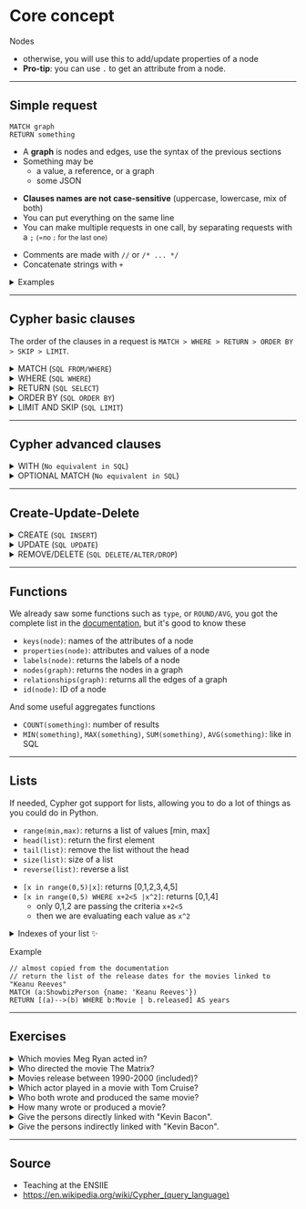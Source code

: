 # Core concept

Nodes

* otherwise, you will use this to add/update properties of a node
* **Pro-tip**: you can use `.` to get an attribute from a node.

<hr class="sr">

## Simple request

<div class="row row-cols-md-2 mx-0"><div>

```cypher
MATCH graph
RETURN something
```

* A **graph** is nodes and edges, use the syntax of the previous sections
* Something may be 
  * a value, a reference, or a graph
  * some JSON
</div><div class="align-self-center">

<div>

* **Clauses names are not case-sensitive** (uppercase, lowercase, mix of both)
* You can put everything on the same line
* You can make multiple requests in one call, by separating requests with a `;` <small>(=no `;` for the last one)</small>
</div>

* Comments are made with `//` or `/* ... */`
* Concatenate strings with `+`
</div></div>

<details class="details-e">
<summary>Examples</summary>

* `MATCH (n) RETURN n`: return every node
* `MATCH (m:Movie) RETURN m`: return every node labeled "Movie"
* `MATCH (m:Movie) RETURN m.title`: return the title of every node labeled "Movie"
* `MATCH (m:Movie) RETURN {title:m.title, desc: m.tagline}`: ... as JSON
* `MATCH (m:Movie) RETURN m.title, m.tagline`: ... as a Table
* `MATCH (:Movie)<-[:ACTED_IN]-(p) RETURN p`: nodes that acted in a movie
</details>

<hr class="sl">

## Cypher basic clauses

The order of the clauses in a request is `MATCH > WHERE > RETURN > ORDER BY > SKIP > LIMIT`.

<details class="details-e">
<summary>MATCH (<code>SQL FROM/WHERE</code>)</summary>

As we saw, you call `MATCH` with a graph.

```cypher
MATCH (m:Movie) RETURN m
MATCH m = (:Movie) RETURN m
MATCH g = (:Movie)-[]-() RETURN g
// as a where, but you can only use EQUALS (only released in 2008)
MATCH (m:Movie{released: 2008}) RETURN m
// catesian product
MATCH (m), (p) RETURN m, p
```

> **Pro tip**: You can chain matches if needed.
</details>

<details class="details-e">
<summary>WHERE (<code>SQL WHERE</code>)</summary>

It's working like in SQL. The where will filter the nodes that do not match the condition in the where. Where is taking a boolean, and you can chain conditions with `AND/OR/NOT/IS/XOR`.

* `=, !=, <>, >, <, >=, <=, ...`
* ex: `ref.attribute <> 5`
* `attribute IN [value, value]`
* `attribut =~ "regex"`
* `attribute STARTS WITH, ENDS WITH, CONTAINS`
* `ref:label`: true if ref got this label, false else
* `exists(ref.attribute)`: check if "attribute" exists
* `type(edge) == 'name'`: test if an edge got this name
* you can write an edge in the WHERE like you did in the match

The match can help you simplify complex where clauses, so don't hesitate to use it, as follows

```cypher
// released after 2000
MATCH (m) WHERE m:Movie AND exists(m.released) AND m.released > 2000 RETURN m
// could be simplied to
MATCH (m:Movie) WHERE exists(m.released) AND m.released > 2000 RETURN m

// match every node that PRODUCED a movie, and the movie
MATCH (p)-[:PRODUCED]->(m:Movie) RETURN p, m
// version using where
MATCH (p)--(m) WHERE (p)-[:PRODUCED]->(m:Movie) RETURN p, m
```
</details>

<details class="details-e">
<summary>RETURN (<code>SQL SELECT</code>)</summary>

```cypher
MATCH (m:Movie) RETURN m // node
MATCH (m:Movie) RETURN DISTINCT m // no duplicates results
MATCH (m:Movie) RETURN m.title, m.released // table with title+released
MATCH (m:Movie) RETURN {title: m.title, year: m.released} // JSON
MATCH (m:Movie) RETURN m.title AS title, m.released AS year // rename
```
</details>

<details class="details-e">
<summary>ORDER BY (<code>SQL ORDER BY</code>)</summary>

```cypher
MATCH (m:Movie) RETURN m.title ORDER BY m.title // ASC
MATCH (m:Movie) RETURN m.title ORDER BY m.title ASC
MATCH (m:Movie) RETURN m.title ORDER BY m.title DESC
```
</details>

<details class="details-e">
<summary>LIMIT AND SKIP (<code>SQL LIMIT</code>)</summary>

`SKIP` is used to skip results, while `LIMIT` is used to limit the number of results.

```cypher
// return the oldest movies
MATCH (m:Movie) RETURN m ORDER BY m.released 
SKIP 10 // skip the first 10 results
LIMIT 3 // return only 3 results
```
</details>

<hr class="sr">

## Cypher advanced clauses

<details class="details-e">
<summary>WITH (<code>No equivalent in SQL</code>)</summary>

`WITH` is allowing you to update what you matched, and prepare things for the next matches. You can use WHERE, ORDER BY, LIMIT, etc. inside a WITH!

```cypher
// what's the average released year for the movies in the database?
MATCH (m:Movie) RETURN ROUND(AVG(m.released))
// using a WITH
MATCH (m:Movie) WITH ROUND(AVG(m.released)) as avg RETURN avg
// and now, let's say we want the movies released in avg (=1998)
MATCH (m:Movie) WITH ROUND(AVG(m.released)) as avg 
MATCH (m{released: avg})
RETURN m
```
</details>

<details class="details-e">
<summary>OPTIONAL MATCH (<code>No equivalent in SQL</code>)</summary>

This clause is after the MATCH, before the WHERE. You can try to match something, but if there is no match, then the variable will be null.

```cypher
// for each film, we want to know who acted_in, if someone
// acted in (otherwise, it will be null)
MATCH (a:Movie)
OPTIONAL MATCH (a)<-[r:ACTED_IN]-()
RETURN a.title, r
```
</details>

<hr class="sl">

## Create-Update-Delete

<details class="details-e">
<summary>CREATE (<code>SQL INSERT</code>)</summary>

Simply give the graph you want to create.

```cypher
CREATE (:Movie{title: "My movie", released: 2021})
// create from something existing
MATCH (m:Movie{title: "My movie"}) CREATE (m)<-[:ACTED_IN]-(:ShowbizPerson{name: "me"})
```
</details>

<details class="details-e">
<summary>UPDATE (<code>SQL UPDATE</code>)</summary>

As we did in SQL, simply "`SELECT`" and update your selection with `SET`.

```cypher
MATCH (p:ShowbizPerson{name: "me"})
SET p.name = "My name", p.born = 2021
// same as
MATCH (p:ShowbizPerson{name: "me"})
SET p.name = "My name" SET p.born = 2021
```
</details>

<details class="details-e">
<summary>REMOVE/DELETE (<code>SQL DELETE/ALTER/DROP</code>)</summary>

```cypher
// REMOVE an attribute
MATCH (p:ShowbizPerson{name: "My name"}) REMOVE p.born RETURN p

// DELETE an edge
MATCH (:ShowbizPerson{name: "My name"})-[r]-() DELETE r

// DETACH DELETE a node
// DETACH = delete incident edges, optional if they were already deleted
// DELETE = delete the node
MATCH (p:ShowbizPerson{name: "My name"}) DETACH DELETE (p)
```
</details>

<hr class="sr">

## Functions

We already saw some functions such as `type`, or `ROUND/AVG`, you got the complete list in the [documentation](https://neo4j.com/docs/cypher-manual/current/functions/), but it's good to know these

* `keys(node)`: names of the attributes of a node
* `properties(node)`: attributes and values of a node
* `labels(node)`: returns the labels of a node
* `nodes(graph)`: returns the nodes in a graph
* `relationships(graph)`: returns all the edges of a graph
* `id(node)`: ID of a node

And some useful aggregates functions

* `COUNT(something)`: number of results
* `MIN(something)`, `MAX(something)`, `SUM(something)`, `AVG(something)`: like in SQL

<hr class="sl">

## Lists

If needed, Cypher got support for lists, allowing you to do a lot of things as you could do in Python.

<div class="row row-cols-md-2 mx-0"><div>

* `range(min,max)`: returns a list of values [min, max]
* `head(list)`: return the first element
* `tail(list)`: remove the list without the head
* `size(list)`: size of a list
* `reverse(list)`: reverse a list
</div><div>

* `[x in range(0,5)|x]`: returns [0,1,2,3,4,5]
* `[x in range(0,5) WHERE x+2<5 |x^2]`: returns [0,1,4]
  * only 0,1,2 are passing the criteria `x+2<5`
  * then we are evaluating each value as `x^2`

</div></div>

<details class="details-e">
<summary>Indexes of your list ✨</summary>

* `list[0]`: first element
* `list[-1]`: last element
* `list[1..3]`: list of `list[1]`+`list[2]`
* `list[..3]`: list of `list[0]`+`list[1]`+`list[2]`
* `list[0..]`: list of `list[0]`+`list[1]`+...
</details>

Example

```cypher
// almost copied from the documentation
// return the list of the release dates for the movies linked to "Keanu Reeves"
MATCH (a:ShowbizPerson {name: 'Keanu Reeves'})
RETURN [(a)-->(b) WHERE b:Movie | b.released] AS years
````

<hr class="sr">

## Exercises

<details class="details-s">
<summary>Which movies Meg Ryan acted in?</summary>

```cypher
MATCH (:ShowbizPerson{name: "Meg Ryan"})-[:ACTED_IN]->(m:Movie)
RETURN DISTINCT m.title
```
</details>

<details class="details-s">
<summary>Who directed the movie The Matrix?</summary>

```cypher
MATCH (:Movie{title: "The Matrix"})-[:DIRECTED]-(s:ShowbizPerson)
RETURN s.name
```
</details>

<details class="details-s">
<summary>Movies release between 1990-2000 (included)?</summary>

```cypher
MATCH (m:Movie)
WHERE m.released>=1990 AND m.released<=2000
RETURN m.title
```
</details>

<details class="details-s">
<summary>Which actor played in a movie with Tom Cruise?</summary>

```cypher
MATCH (s:ShowbizPerson)-[:ACTED_IN]->(:Movie)<-[:ACTED_IN]-(:ShowbizPerson{name: "Tom Cruise"})
RETURN DISTINCT s.name
```

We added DISTINCT because an actor may have played in a movie with Tom Cruise more than once.
</details>

<details class="details-s">
<summary>Who both wrote and produced the same movie?</summary>

```cypher
MATCH (w:ShowbizPerson)-[:WROTE]->(:Movie)<-[:PRODUCED]-(p:ShowbizPerson)
WHERE w.name = p.name
RETURN DISTINCT w.name
```

or

```cypher
MATCH (w:ShowbizPerson)-[:WROTE]->(:Movie)<-[:PRODUCED]-(w)
RETURN DISTINCT w.name
````

or

```cypher
MATCH (w:ShowbizPerson)-[:WROTE]->(:Movie)
MATCH (w)-[:PRODUCED]->(:Movie)
RETURN DISTINCT w.name
```

</details>

<details class="details-s">
<summary>How many wrote or produced a movie?</summary>

```cypher
MATCH (p:ShowbizPerson)-[r:WROTE|PRODUCED]->(:Movie)
RETURN DISTINCT COUNT(p)
```
</details>

<details class="details-s">
<summary>Give the persons directly linked with "Kevin Bacon".</summary>

```cypher
MATCH (:ShowbizPerson{name: "Kevin Bacon"})--(p:ShowbizPerson)
RETURN DISTINCT p
```

An alternative answer, by my teacher (too hard 😭)

```cypher
MATCH p=shortestPath((:ShowbizPerson{name:"Kevin Bacon"})-[*1..2]-(c))
WHERE c.name <> "Kevin Bacon"
WITH collect(c.name) AS names
RETURN names
```
</details>

<details class="details-s">
<summary>Give the persons indirectly linked with "Kevin Bacon".</summary>

```cypher
MATCH (:ShowbizPerson{name: "Kevin Bacon"})--()--(p:ShowbizPerson)
RETURN DISTINCT p.name
```

An alternative answer, by my teacher (too hard 😭)

```cypher
MATCH p=shortestPath((:b{name:"Kevin Bacon"})-[*1..2]-(c))
WHERE c.name <> "Kevin Bacon"
WITH collect(c.name) AS names
MATCH (a) WHERE NOT a.name in names
WITH collect(a.name) AS cnames
RETURN cnames
```
</details>

<hr class="sl">

## Source

* Teaching at the ENSIIE
* <https://en.wikipedia.org/wiki/Cypher_(query_language)>